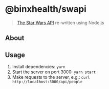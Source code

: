 # @binxhealth/swapi
> [The Star Wars API][swapiUrl] re-written using Node.js

## About

## Usage

1. Install dependencies: `yarn`
2. Start the server on port 3000: `yarn start`
3. Make requests to the server, e.g.: `curl http://localhost:3000/api/people`

[swapiUrl]: https://github.com/phalt/swapi
